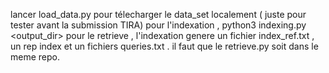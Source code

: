 lancer load_data.py pour télecharger le data_set localement ( juste pour tester avant la submission TIRA)
pour l'indexation , python3 indexing.py <name of dataset> <output_dir>
pour le retrieve , l'indexation genere un fichier index_ref.txt , un rep index et un fichiers queries.txt . il faut que le retrieve.py soit dans le meme repo.
